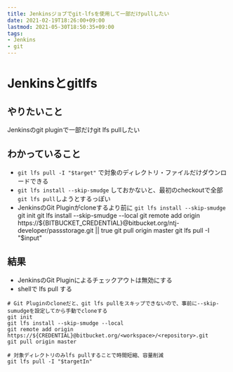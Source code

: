 ```yaml
---
title: Jenkinsジョブでgit-lfsを使用して一部だけpullしたい
date: 2021-02-19T18:26:00+09:00
lastmod: 2021-05-30T18:50:35+09:00
tags:
- Jenkins
- git
---
```


# Jenkinsとgitlfs

## やりたいこと

Jenkinsのgit pluginで一部だけgit lfs pullしたい

## わかっていること

* `git lfs pull -I "$target"` で対象のディレクトリ・ファイルだけダウンロードできる
* `git lfs install --skip-smudge` しておかないと、最初のcheckoutで全部`git lfs pull`しようとするっぽい
* JenkinsのGit Pluginがcloneするより前に `git lfs install --skip-smudge`
  git init
  git lfs install --skip-smudge --local
  git remote add origin https://${BITBUCKET_CREDENTIAL}@bitbucket.org/ntj-developer/passstorage.git || true
  git pull origin master
  git lfs pull -I "$input"

## 結果

* JenkinsのGit Pluginによるチェックアウトは無効にする
* shellで lfs pull する

````shell
# Git Pluginのcloneだと、git lfs pullをスキップできないので、事前に--skip-sumudgeを設定してから手動でcloneする
git init
git lfs install --skip-smudge --local
git remote add origin https://${CREDENTIAL}@bitbucket.org/<workspace>/<repository>.git
git pull origin master

# 対象ディレクトリのみlfs pullすることで時間短縮、容量削減
git lfs pull -I "$targetIn"
````
